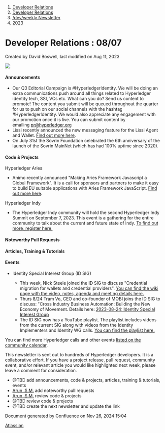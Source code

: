 1. [Developer Relations](index.html)
2. [Developer Relations](Developer-Relations_17170434.html)
3. [/dev/weekly Newsletter](17170445.html)
4. [2023](2023_17171809.html)

# Developer Relations : 08/07

Created by David Boswell, last modified on Aug 11, 2023

![](attachments/17170434/17171308.png?height=169)

#### Announcements

- Our Q3 Editorial Campaign is #HyperledgerIdentity. We will be doing an extra communications push around all things related to Hyperledger identity tech, SSI, VCs etc. What can you do? Send us content to promote! The content you submit will be queued throughout the quarter for us to push on our social channels with the hashtag #HyperledgerIdentity. We would also appreciate any engagement with our promotion once it is live. You can submit content by emailing [pr@hyperledger.org](mailto:pr@hyperledger.org)
- Lissi recently announced the new messaging feature for the Lissi Agent and Wallet. [Find out more here](https://lissi-id.medium.com/unlocking-the-power-of-identity-and-communication-lissi-wallet-supports-b2c-messaging-6b88e65df7e8).
- On July 31st the Sovrin Foundation celebrated the 6th anniversary of the launch of the Sovrin MainNet (which has had 100% uptime since 2020).

#### Code &amp; Projects

Hyperledger Aries

- Animo recently announced "Making Aries Framework Javascript a Global Framework". It is a call for sponsors and partners to make it easy to build EU suitable applications with Aries Framework JavaScript. [Find out more here](https://animo.id/project/making-aries-framework-javascript-a-global-framework).

Hyperledger Indy

- The Hyperledger Indy community will hold the second Hyperledger Indy Summit on September 7, 2023. This event is a gathering for the entire community to talk about the current and future state of Indy. [To find out more, register here.](https://zoom.us/meeting/register/tJAscumprD8rEtBbf4Gyt7vnelTGhpZrcckJ#/registration)

#### Noteworthy Pull Requests

#### Articles, Training &amp; Tutorials

#### Events

- Identity Special Interest Group (ID SIG)
  
  - This week, Nick Steele joined the ID SIG to discuss "Credential migration for wallets and credential providers". [You can find the wiki page with the video, notes, agenda and meeting details here.](https://lf-hyperledger.atlassian.net/wiki/display/IWG/2023-08-10%3A+Identity+Special+Interest+Group)
  - Thurs 8/24 Tram Vo, CEO and co-founder of MOBI joins the ID SIG to discuss: "Cross Industry Business Automation: Building the New Economy of Movement. Details here: [2023-08-24: Identity Special Interest Group](https://lf-hyperledger.atlassian.net/wiki/spaces/IWG/pages/18252174/2023-08-24+Identity+Special+Interest+Group)
  - The ID SIG now has a YouTube playlist. The playlist includes videos from the current SIG along with videos from the Identity Implementers and Identity WG calls. [You can find the playlist here.](https://www.youtube.com/playlist?list=PL0MZ85B_96CF2of1wYrBpHPYlRWxQeyB1)

You can find more Hyperledger calls and other events [listed on the community calendar](https://lf-hyperledger.atlassian.net/wiki/display/HYP/Calendar+of+Public+Meetings).

This newsletter is sent out to hundreds of Hyperledger developers. It is a collaborative effort. If you have a project release, pull request, community event, and/or relevant article you would like highlighted next week, please leave a comment for consideration.

- @TBD add announcements, code &amp; projects, articles, training &amp; tutorials, events
- [Arun .S.M.](https://lf-hyperledger.atlassian.net/wiki/people/621a0e5097d313006ba7386a?ref=confluence) add noteworthy pull requests
- [Arun .S.M.](https://lf-hyperledger.atlassian.net/wiki/people/621a0e5097d313006ba7386a?ref=confluence) review code &amp; projects
- @TBD review code &amp; projects
- @TBD create the next newsletter and update the link

Document generated by Confluence on Nov 26, 2024 15:04

[Atlassian](http://www.atlassian.com/)
